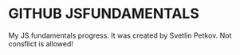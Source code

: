 # GITHUB JSFUNDAMENTALS
My JS fundamentals progress.
It was created by Svetlin Petkov.
Not consflict is allowed!
